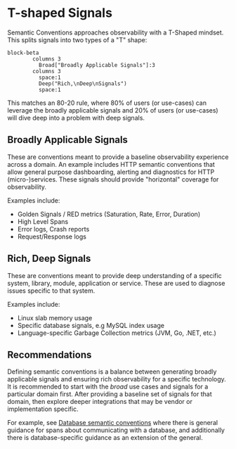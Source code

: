 # T-shaped Signals

Semantic Conventions approaches observability with a T-Shaped mindset. This
splits signals into two types of a "T" shape:

```mermaid
block-beta
        columns 3
          Broad["Broadly Applicable Signals"]:3
        columns 3
          space:1
          Deep("Rich,\nDeep\nSignals")
          space:1
```

This matches an 80-20 rule, where 80% of users (or use-cases) can leverage the
broadly applicable signals and 20% of users (or use-cases) will dive deep into
a problem with deep signals.

## Broadly Applicable Signals

These are conventions meant to provide a baseline observability experience
across a domain. An example includes HTTP semantic conventions that allow
general purpose dashboarding, alerting and diagnostics for HTTP
(micro-)services. These signals should provide "horizontal" coverage for
observability.

Examples include:

- Golden Signals / RED metrics (Saturation, Rate, Error, Duration)
- High Level Spans
- Error logs, Crash reports
- Request/Response logs

## Rich, Deep Signals

These are conventions meant to provide deep understanding of a specific
system, library, module, application or service. These are used to diagnose
issues specific to that system.

Examples include:

- Linux slab memory usage
- Specific database signals, e.g MySQL index usage
- Language-specific Garbage Collection metrics (JVM, Go, .NET, etc.)

## Recommendations

Defining semantic conventions is a balance between generating
broadly applicable signals and ensuring rich observability for a specific
technology. It is recommended to start with the *broad* use cases and signals
for a particular domain first. After providing a baseline set of signals for
that domain, then explore deeper integrations that may be vendor or
implementation specific.

For example, see [Database semantic conventions](/docs/database/README.md) where
there is general guidance for spans about communicating with a database, and
additionally there is database-specific guidance as an extension of the general.
